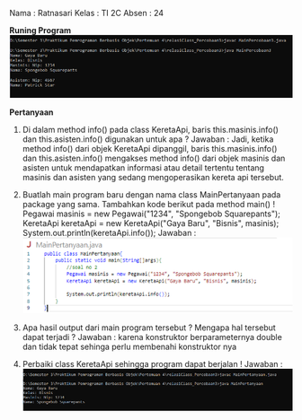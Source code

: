 Nama : Ratnasari
Kelas : TI 2C
Absen : 24

**Runing Program**
<img src="Running_percobaan3.PNG">

**Pertanyaan**

1. Di dalam method info() pada class KeretaApi, baris this.masinis.info() dan
   this.asisten.info() digunakan untuk apa ?
   Jawaban : Jadi, ketika method info() dari objek KeretaApi dipanggil, baris this.masinis.info() dan this.asisten.info() mengakses method info() dari objek masinis dan asisten untuk mendapatkan informasi atau detail tertentu tentang masinis dan asisten yang sedang mengoperasikan kereta api tersebut.

2. Buatlah main program baru dengan nama class MainPertanyaan pada package yang sama. Tambahkan kode berikut pada method main() !
   Pegawai masinis = new Pegawai("1234", "Spongebob Squarepants");
   KeretaApi keretaApi = new KeretaApi("Gaya Baru", "Bisnis", masinis);
   System.out.println(keretaApi.info());
   Jawaban : <img src="pertanyaan3Percobaan3.PNG">

3. Apa hasil output dari main program tersebut ? Mengapa hal tersebut dapat terjadi ?
   Jawaban : karena konstruktor berparameternya double dan tidak tepat sehinga perlu membenahi konstruktor nya

4. Perbaiki class KeretaApi sehingga program dapat berjalan !
   Jawaban : <img src="pertanyaan5Percobaan3.PNG">
